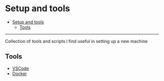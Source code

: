 # Setup and tools

- [Setup and tools](#setup-and-tools)
  - [Tools](#tools)

---

Collection of tools and scripts i find useful in setting up a new machine

## Tools

- [VSCode](https://code.visualstudio.com/download)
- [Docker](https://docs.docker.com/engine/install/ubuntu/)
